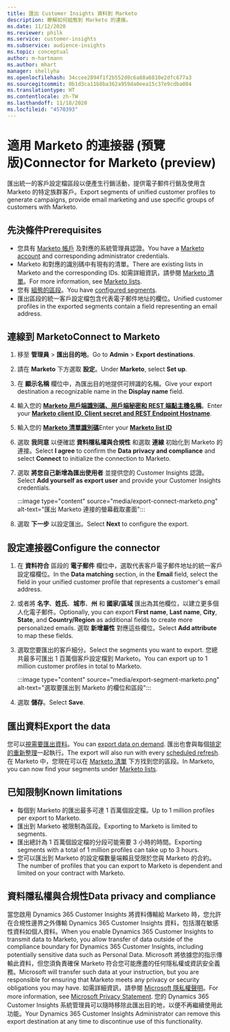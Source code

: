 ```yaml
---
title: 匯出 Customer Insights 資料到 Marketo
description: 瞭解如何組態到 Marketo 的連接。
ms.date: 11/12/2020
ms.reviewer: philk
ms.service: customer-insights
ms.subservice: audience-insights
ms.topic: conceptual
author: m-hartmann
ms.author: mhart
manager: shellyha
ms.openlocfilehash: 34ccee2894f1f2b552d0c6a88a6810e2dfc677a3
ms.sourcegitcommit: 0b1d3ca11b8ba362a959da0eea15c37e9cdba084
ms.translationtype: HT
ms.contentlocale: zh-TW
ms.lasthandoff: 11/18/2020
ms.locfileid: "4570393"
---
```

# <a name="connector-for-marketo-preview"></a><span data-ttu-id="95e2d-103">適用 Marketo 的連接器 (預覽版)</span><span class="sxs-lookup"><span data-stu-id="95e2d-103">Connector for Marketo (preview)</span></span>

<span data-ttu-id="95e2d-104">匯出統一的客戶設定檔區段以便產生行銷活動，提供電子郵件行銷及使用含 Marketo 的特定族群客戶。</span><span class="sxs-lookup"><span data-stu-id="95e2d-104">Export segments of unified customer profiles to generate campaigns, provide email marketing and use specific groups of customers with Marketo.</span></span>

## <a name="prerequisites"></a><span data-ttu-id="95e2d-105">先決條件</span><span class="sxs-lookup"><span data-stu-id="95e2d-105">Prerequisites</span></span>

-   <span data-ttu-id="95e2d-106">您具有 [Marketo 帳戶](https://login.marketo.com/) 及對應的系統管理員認證。</span><span class="sxs-lookup"><span data-stu-id="95e2d-106">You have a [Marketo account](https://login.marketo.com/) and corresponding administrator credentials.</span></span>
-   <span data-ttu-id="95e2d-107">Marketo 和對應的識別碼中有現有的清單。</span><span class="sxs-lookup"><span data-stu-id="95e2d-107">There are existing lists in Marketo and the corresponding IDs.</span></span> <span data-ttu-id="95e2d-108">如需詳細資訊，請參閱 [ Marketo 清單](https://docs.marketo.com/display/public/DOCS/Understanding+Static+Lists)。</span><span class="sxs-lookup"><span data-stu-id="95e2d-108">For more information, see [Marketo lists](https://docs.marketo.com/display/public/DOCS/Understanding+Static+Lists).</span></span>
-   <span data-ttu-id="95e2d-109">您有 [組態的區段](segments.md)。</span><span class="sxs-lookup"><span data-stu-id="95e2d-109">You have [configured segments](segments.md).</span></span>
-   <span data-ttu-id="95e2d-110">匯出區段的統一客戶設定檔包含代表電子郵件地址的欄位。</span><span class="sxs-lookup"><span data-stu-id="95e2d-110">Unified customer profiles in the exported segments contain a field representing an email address.</span></span>

## <a name="connect-to-marketo"></a><span data-ttu-id="95e2d-111">連線到 Marketo</span><span class="sxs-lookup"><span data-stu-id="95e2d-111">Connect to Marketo</span></span>

1. <span data-ttu-id="95e2d-112">移至 **管理員** > **匯出目的地**。</span><span class="sxs-lookup"><span data-stu-id="95e2d-112">Go to **Admin** > **Export destinations**.</span></span>

1. <span data-ttu-id="95e2d-113">請在 **Marketo** 下方選取 **設定**。</span><span class="sxs-lookup"><span data-stu-id="95e2d-113">Under **Marketo**, select **Set up**.</span></span>

1. <span data-ttu-id="95e2d-114">在 **顯示名稱** 欄位中，為匯出目的地提供可辨識的名稱。</span><span class="sxs-lookup"><span data-stu-id="95e2d-114">Give your export destination a recognizable name in the **Display name** field.</span></span>

1. <span data-ttu-id="95e2d-115">輸入您的 **[Marketo 用戶端識別碼、用戶端秘密和 REST 端點主機名稱](https://developers.marketo.com/rest-api/authentication/)**。</span><span class="sxs-lookup"><span data-stu-id="95e2d-115">Enter your **[Marketo client ID, Client secret and REST Endpoint Hostname](https://developers.marketo.com/rest-api/authentication/)**.</span></span>

1. <span data-ttu-id="95e2d-116">輸入您的 **[Marketo 清單識別碼](https://docs.marketo.com/display/public/DOCS/Understanding+Static+Lists)**</span><span class="sxs-lookup"><span data-stu-id="95e2d-116">Enter your **[Marketo list ID](https://docs.marketo.com/display/public/DOCS/Understanding+Static+Lists)**</span></span> 

1. <span data-ttu-id="95e2d-117">選取 **我同意** 以便確認 **資料隱私權與合規性** 和選取 **連線** 初始化到 Marketo 的連接。</span><span class="sxs-lookup"><span data-stu-id="95e2d-117">Select **I agree** to confirm the **Data privacy and compliance** and select **Connect** to initialize the connection to Marketo.</span></span>

1. <span data-ttu-id="95e2d-118">選取 **將您自己新增為匯出使用者** 並提供您的 Customer Insights 認證。</span><span class="sxs-lookup"><span data-stu-id="95e2d-118">Select **Add yourself as export user** and provide your Customer Insights credentials.</span></span>

   :::image type="content" source="media/export-connect-marketo.png" alt-text="匯出 Marketo 連接的螢幕截取畫面":::

1. <span data-ttu-id="95e2d-120">選取 **下一步** 以設定匯出。</span><span class="sxs-lookup"><span data-stu-id="95e2d-120">Select **Next** to configure the export.</span></span>

## <a name="configure-the-connector"></a><span data-ttu-id="95e2d-121">設定連接器</span><span class="sxs-lookup"><span data-stu-id="95e2d-121">Configure the connector</span></span>

1. <span data-ttu-id="95e2d-122">在 **資料符合** 區段的 **電子郵件** 欄位中，選取代表客戶電子郵件地址的統一客戶設定檔欄位。</span><span class="sxs-lookup"><span data-stu-id="95e2d-122">In the **Data matching** section, in the **Email** field, select the field in your unified customer profile that represents a customer's email address.</span></span> 

1. <span data-ttu-id="95e2d-123">或者將 **名字**、**姓氏**、**城市**、**州** 和 **國家/區域** 匯出為其他欄位，以建立更多個人化電子郵件。</span><span class="sxs-lookup"><span data-stu-id="95e2d-123">Optionally, you can export **First name**, **Last name**, **City**, **State**, and **Country/Region**  as additional fields to create more personalized emails.</span></span> <span data-ttu-id="95e2d-124">選取 **新增屬性** 對應這些欄位。</span><span class="sxs-lookup"><span data-stu-id="95e2d-124">Select **Add attribute** to map these fields.</span></span>

1. <span data-ttu-id="95e2d-125">選取您要匯出的客戶細分。</span><span class="sxs-lookup"><span data-stu-id="95e2d-125">Select the segments you want to export.</span></span> <span data-ttu-id="95e2d-126">您總共最多可匯出 1 百萬個客戶設定檔到 Marketo。</span><span class="sxs-lookup"><span data-stu-id="95e2d-126">You can export up to 1 million customer profiles in total to Marketo.</span></span>

   :::image type="content" source="media/export-segment-marketo.png" alt-text="選取要匯出到 Marketo 的欄位和區段":::

1. <span data-ttu-id="95e2d-128">選取 **儲存**。</span><span class="sxs-lookup"><span data-stu-id="95e2d-128">Select **Save**.</span></span>

## <a name="export-the-data"></a><span data-ttu-id="95e2d-129">匯出資料</span><span class="sxs-lookup"><span data-stu-id="95e2d-129">Export the data</span></span>

<span data-ttu-id="95e2d-130">您可以[視需要匯出資料](export-destinations.md)。</span><span class="sxs-lookup"><span data-stu-id="95e2d-130">You can [export data on demand](export-destinations.md).</span></span> <span data-ttu-id="95e2d-131">匯出也會與每個[排定的重新整理](system.md#schedule-tab)一起執行。</span><span class="sxs-lookup"><span data-stu-id="95e2d-131">The export will also run with every [scheduled refresh](system.md#schedule-tab).</span></span> <span data-ttu-id="95e2d-132">在 Marketo 中，您現在可以在 [Marketo 清單](ttps://docs.marketo.com/display/public/DOCS/Understanding+Static+Lists) 下方找到您的區段。</span><span class="sxs-lookup"><span data-stu-id="95e2d-132">In Marketo, you can now find your segments under [Marketo lists](ttps://docs.marketo.com/display/public/DOCS/Understanding+Static+Lists).</span></span>

## <a name="known-limitations"></a><span data-ttu-id="95e2d-133">已知限制</span><span class="sxs-lookup"><span data-stu-id="95e2d-133">Known limitations</span></span>

- <span data-ttu-id="95e2d-134">每個到 Marketo 的匯出最多可達 1 百萬個設定檔。</span><span class="sxs-lookup"><span data-stu-id="95e2d-134">Up to 1 million profiles per export to Marketo.</span></span>
- <span data-ttu-id="95e2d-135">匯出到 Marketo 被限制為區段。</span><span class="sxs-lookup"><span data-stu-id="95e2d-135">Exporting to Marketo is limited to segments.</span></span>
- <span data-ttu-id="95e2d-136">匯出總計為 1 百萬個設定檔的分段可能需要 3 小時的時間。</span><span class="sxs-lookup"><span data-stu-id="95e2d-136">Exporting segments with a total of 1 million profiles can take up to 3 hours.</span></span> 
- <span data-ttu-id="95e2d-137">您可以匯出到 Marketo 的設定檔數量端賴且受限於您與 Marketo 的合約。</span><span class="sxs-lookup"><span data-stu-id="95e2d-137">The number of profiles that you can export to Marketo is dependent and limited on your contract with Marketo.</span></span>

## <a name="data-privacy-and-compliance"></a><span data-ttu-id="95e2d-138">資料隱私權與合規性</span><span class="sxs-lookup"><span data-stu-id="95e2d-138">Data privacy and compliance</span></span>

<span data-ttu-id="95e2d-139">當您啟用 Dynamics 365 Customer Insights 將資料傳輸給 Marketo 時，您允許在合規性邊界之外傳輸 Dynamics 365 Customer Insights 資料，包括潛在敏感性資料如個人資料。</span><span class="sxs-lookup"><span data-stu-id="95e2d-139">When you enable Dynamics 365 Customer Insights to transmit data to Marketo, you allow transfer of data outside of the compliance boundary for Dynamics 365 Customer Insights, including potentially sensitive data such as Personal Data.</span></span> <span data-ttu-id="95e2d-140">Microsoft 將依據您的指示傳輸此資料，但您須負責確保 Marketo 符合您可能應盡的任何隱私權或資訊安全義務。</span><span class="sxs-lookup"><span data-stu-id="95e2d-140">Microsoft will transfer such data at your instruction, but you are responsible for ensuring that Marketo meets any privacy or security obligations you may have.</span></span> <span data-ttu-id="95e2d-141">如需詳細資訊，請參閱 [Microsoft 隱私權聲明](https://go.microsoft.com/fwlink/?linkid=396732)。</span><span class="sxs-lookup"><span data-stu-id="95e2d-141">For more information, see [Microsoft Privacy Statement](https://go.microsoft.com/fwlink/?linkid=396732).</span></span>
<span data-ttu-id="95e2d-142">您的 Dynamics 365 Customer Insights 系統管理員可以隨時移除此匯出目的地，以便不再繼續使用此功能。</span><span class="sxs-lookup"><span data-stu-id="95e2d-142">Your Dynamics 365 Customer Insights Administrator can remove this export destination at any time to discontinue use of this functionality.</span></span>
